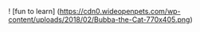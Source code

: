 ! [fun to learn] (https://cdn0.wideopenpets.com/wp-content/uploads/2018/02/Bubba-the-Cat-770x405.png)

